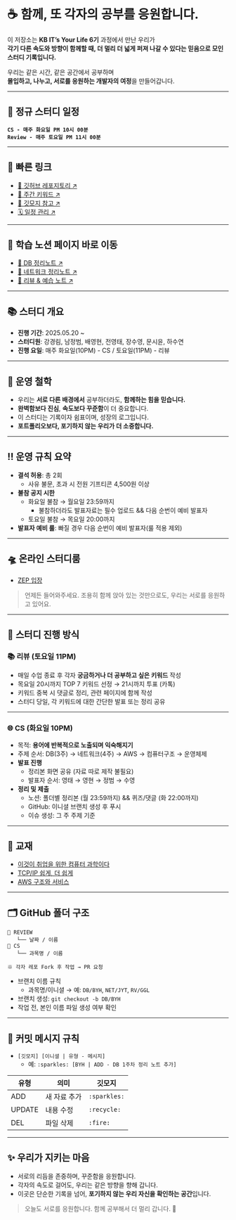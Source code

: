 # ☕ 함께, 또 각자의 공부를 응원합니다.

이 저장소는 **KB IT’s Your Life 6기** 과정에서 만난 우리가  
**각기 다른 속도와 방향이 함께할 때, 더 멀리 더 넓게 퍼져 나갈 수 있다는 믿음으로 모인 스터디 기록입니다.**

우리는 같은 시간, 같은 공간에서 공부하며  
**몰입하고, 나누고, 서로를 응원하는 개발자의 여정**을 만들어갑니다.

---

## 💬 정규 스터디 일정

**`CS - 매주 화요일 PM 10시 00분`**  
**`Review - 매주 토요일 PM 11시 00분`**

---

## 🔗 빠른 링크

- [📁 깃허브 레포지토리 ↗️](https://github.com/JeonYeongtae/study_s_group)
- [📢 주간 키워드 ↗️](https://www.notion.so/1fd3d9b5054a802aa432d80b6f10a79e?pvs=21)
- [🎨 깃모지 참고 ↗️](https://gitmoji.dev/)
- [🗓️ 일정 관리 ↗️](https://www.notion.so/1fd3d9b5054a80b5afd1cf74eacd6ffd?pvs=21)

---

## 📘 학습 노션 페이지 바로 이동

- [📗 DB 정리노트 ↗️](https://www.notion.so/DB-1fa3d9b5054a80cc8e19fe36cf3d8fff?pvs=21)
- [📘 네트워크 정리노트 ↗️](https://www.notion.so/Network-1fa3d9b5054a80dba2a9ef88ba1a89f2?pvs=21)
- [📝 리뷰 & 예습 노트 ↗️](https://www.notion.so/1fa3d9b5054a8017ac54c655beeb777e?pvs=21)

---

## 📚 스터디 개요

- **진행 기간**: 2025.05.20 ~
- **스터디원**: 강경림, 남정범, 배영현, 전영태, 장수영, 문시윤, 하수연
- **진행 요일**: 매주 화요일(10PM) - CS / 토요일(11PM) - 리뷰

---

## 🎯 운영 철학

- 우리는 **서로 다른 배경에서** 공부하더라도, **함께하는 힘을 믿습니다.**
- **완벽함보다 진심**, **속도보다 꾸준함**이 더 중요합니다.
- 이 스터디는 기록이자 쉼표이며, 성장의 로그입니다.
- **포트폴리오보다, 포기하지 않는 우리가 더 소중합니다.**

---

## ‼️ 운영 규칙 요약

- **결석 허용**: 총 2회
  - 사유 불문, 초과 시 전원 기프티콘 4,500원 이상
- **불참 공지 시한**
  - 화요일 불참 → 월요일 23:59까지
    - 불참하더라도 발표자료는 필수 업로드 && 다음 순번이 예비 발표자
  - 토요일 불참 → 목요일 20:00까지
- **발표자 예비 룰**: 빠질 경우 다음 순번이 예비 발표자(룰 적용 제외)

---

## 🛸 온라인 스터디룸

- [ZEP 입장](https://zep.us/play/PwJVwV)

> 언제든 들어와주세요. 조용히 함께 앉아 있는 것만으로도, 우리는 서로를 응원하고 있어요.

---

## 📘 스터디 진행 방식

### 📚 리뷰 (토요일 11PM)

- 매일 수업 종료 후 각자 **궁금하거나 더 공부하고 싶은 키워드** 작성
- 목요일 20시까지 TOP 7 키워드 선정 → 21시까지 투표 (카톡)
- 키워드 중복 시 댓글로 정리, 관련 페이지에 함께 작성
- 스터디 당일, 각 키워드에 대한 간단한 발표 또는 정리 공유

---

### 🌐 CS (화요일 10PM)

- 목적: **용어에 반복적으로 노출되며 익숙해지기**
- 주제 순서: DB(3주) → 네트워크(4주) → AWS → 컴퓨터구조 → 운영체제
- **발표 진행**
  - 정리본 화면 공유 (자료 따로 제작 불필요)
  - 발표자 순서: 영태 → 영현 → 정범 → 수영
- **정리 및 제출**
  - 노션: 폴더별 정리본 (월 23:59까지) && 퀴즈/댓글 (화 22:00까지)
  - GitHub: 이니셜 브랜치 생성 후 푸시
  - 이슈 생성: 그 주 주제 기준

---

## 📖 교재

- [이것이 취업을 위한 컴퓨터 과학이다](https://product.kyobobook.co.kr/detail/S000214014967)
- [TCP/IP 쉽게, 더 쉽게](https://ebook-product.kyobobook.co.kr/dig/epd/ebook/E000002970920)
- [AWS 구조와 서비스](https://ebook-product.kyobobook.co.kr/dig/epd/ebook/E000005393878)

---

## 🗂️ GitHub 폴더 구조

```
📁 REVIEW
   └── 날짜 / 이름
📁 CS
   └── 과목명 / 이름

※ 각자 레포 Fork 후 작업 → PR 요청
```

- 브랜치 이름 규칙
  - 과목명/이니셜 → 예: `DB/BYH`, `NET/JYT`, `RV/GGL`
- 브랜치 생성: `git checkout -b DB/BYH`
- 작업 전, 본인 이름 파일 생성 여부 확인

---

## 💬 커밋 메시지 규칙

- `[깃모지] [이니셜 | 유형 - 메시지]`
  - 예: `:sparkles: [BYH | ADD - DB 1주차 정리 노트 추가]`

| 유형   | 의미         | 깃모지       |
| ------ | ------------ | ------------ |
| ADD    | 새 자료 추가 | `:sparkles:` |
| UPDATE | 내용 수정    | `:recycle:`  |
| DEL    | 파일 삭제    | `:fire:`     |

---

## ✨ 우리가 지키는 마음

- 서로의 리듬을 존중하며, 꾸준함을 응원합니다.
- 각자의 속도로 걸어도, 우리는 같은 방향을 향해 갑니다.
- 이곳은 단순한 기록을 넘어, **포기하지 않는 우리 자신을 확인하는 공간**입니다.

> 오늘도 서로를 응원합니다. 함께 공부해서 더 멀리 갑니다. 🚀
```
